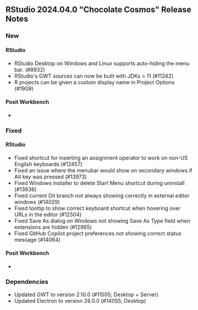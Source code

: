 ## RStudio 2024.04.0 "Chocolate Cosmos" Release Notes

### New
#### RStudio
- RStudio Desktop on Windows and Linux supports auto-hiding the menu bar. (#8932)
- RStudio's GWT sources can now be built with JDKs > 11 (#11242)
- R projects can be given a custom display name in Project Options (#1909)

#### Posit Workbench
-

### Fixed
#### RStudio
- Fixed shortcut for inserting an assignment operator to work on non-US English keyboards (#12457)
- Fixed an issue where the menubar would show on secondary windows if Alt key was pressed (#13973)
- Fixed Windows installer to delete Start Menu shortcut during uninstall (#13936)
- Fixed current Git branch not always showing correctly in external editor windows (#14029)
- Fixed tooltip to show correct keyboard shortcut when hovering over URLs in the editor (#12504)
- Fixed Save As dialog on Windows not showing Save As Type field when extensions are hidden (#12965)
- Fixed GitHub Copilot project preferences not showing correct status message (#14064)

#### Posit Workbench
-

### Dependencies
- Updated GWT to version 2.10.0 (#11505; Desktop + Server)
- Updated Electron to version 28.0.0 (#14055; Desktop)


